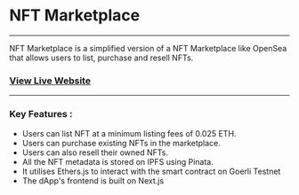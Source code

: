 # **NFT Marketplace**
---
NFT Marketplace is a simplified version of a NFT Marketplace like OpenSea that allows users to list, purchase and resell NFTs.
 
 ### [View Live Website](https://nftmarketplace-smoky.vercel.app/)

 
---
 
 
  ### Key Features : 
 - Users can list NFT at a minimum listing fees of 0.025 ETH.
 - Users can purchase existing NFTs in the marketplace.
 - Users can also resell their owned NFTs.
 - All the NFT metadata is stored on IPFS using Pinata.
 - It utilises Ethers.js to interact with the smart contract on Goerli Testnet
 - The dApp's frontend is built on Next.js



